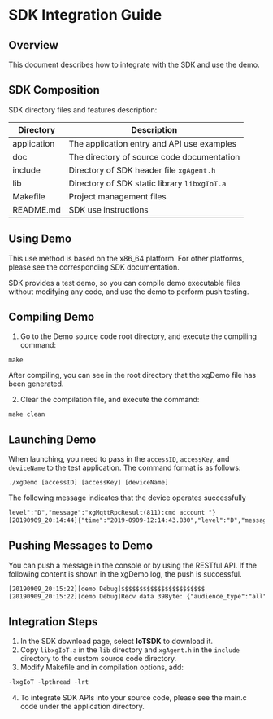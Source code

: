 # SDK Integration Guide

## Overview
This document describes how to integrate with the SDK and use the demo.



## SDK Composition

SDK directory files and features description:

| **Directory** | **Description** |
| --- | --- |
| application | The application entry and API use examples |
| doc | The directory of source code documentation |
| include | Directory of SDK header file `xgAgent.h` |
| lib | Directory of SDK static library `libxgIoT.a` |
| Makefile | Project management files |
| README.md | SDK use instructions |



## Using Demo

This use method is based on the x86_64 platform. For other platforms, please see the corresponding SDK documentation.

SDK provides a test demo, so you can compile demo executable files without modifying any code, and use the demo to perform push testing.

## Compiling Demo

1. Go to the Demo source code root directory, and execute the compiling command:

```
make
```
After compiling, you can see in the root directory that the xgDemo file has been generated.

2. Clear the compilation file, and execute the command:

```
make clean
```


## Launching Demo

When launching, you need to pass in the `accessID`, `accessKey`, and `deviceName` to the test application. The command format is as follows:
```
./xgDemo [accessID] [accessKey] [deviceName]
```
The following message indicates that the device operates successfully
```xml
level":"D","message":"xgMqttRpcResult(811):cmd account "}
[20190909_20:14:44]{"time":"2019-0909-12:14:43.830","level":"D","message":"agentSetStatusFlag(297):xgStatusFlag 0x1F "}
```
## Pushing Messages to Demo

You can push a message in the console or by using the RESTful API. If the following content is shown in the xgDemo log, the push is successful.

```xml
[20190909_20:15:22][demo Debug]$$$$$$$$$$$$$$$$$$$$$$$
[20190909_20:15:22][demo Debug]Recv data 39Byte: {"audience_type":"all","Key1":"Value1"}
```



## Integration Steps

1. In the SDK download page, select **IoTSDK** to download it.
2. Copy `libxgIoT.a` in the `lib` directory and `xgAgent.h` in the `include` directory to the custom source code directory.
3. Modify Makefile and in compilation options, add:

```c
-lxgIoT -lpthread -lrt
```

4. To integrate SDK APIs into your source code, please see the main.c code under the application directory.

